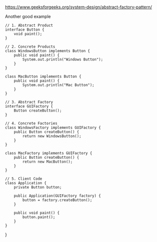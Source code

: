 https://www.geeksforgeeks.org/system-design/abstract-factory-pattern/

Another good example
```
// 1. Abstract Product
interface Button {
    void paint();
}
```

```
// 2. Concrete Products
class WindowsButton implements Button {
    public void paint() {
        System.out.println("Windows Button");
    }
}
```

```
class MacButton implements Button {
    public void paint() {
        System.out.println("Mac Button");
    }
}
```

```
// 3. Abstract Factory
interface GUIFactory {
    Button createButton();
}
```

```
// 4. Concrete Factories
class WindowsFactory implements GUIFactory {
    public Button createButton() {
        return new WindowsButton();
    }
}
```

```
class MacFactory implements GUIFactory {
    public Button createButton() {
        return new MacButton();
    }
}
```

```
// 5. Client Code
class Application {
    private Button button;

    public Application(GUIFactory factory) {
        button = factory.createButton();
    }

    public void paint() {
        button.paint();
    }
}
```
}

